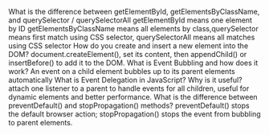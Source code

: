 What is the difference between getElementById, getElementsByClassName, and querySelector / querySelectorAll
getElementById means one element by ID  getElementsByClassName  means  all  elements by class,querySelector means first match using CSS selector, querySelectorAll means  all matches using CSS selector
How do you create and insert a new element into the DOM?
document.createElement(), set its content, then appendChild() or insertBefore() to add it to the DOM.
What is Event Bubbling and how does it work?
An event on a child element bubbles up to its parent elements automatically
What is Event Delegation in JavaScript? Why is it useful?
attach one listener to a parent to handle events for all children, useful for dynamic elements and better performance.
 What is the difference between preventDefault() and stopPropagation() methods?
preventDefault() stops the default browser action; stopPropagation() stops the event from bubbling to parent elements.
